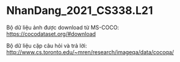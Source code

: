 # NhanDang_2021_CS338.L21

Bộ dữ liệu ảnh được download từ MS-COCO: https://cocodataset.org/#download

Bộ dữ liệu cặp câu hỏi và trả lời: http://www.cs.toronto.edu/~mren/research/imageqa/data/cocoqa/ 
